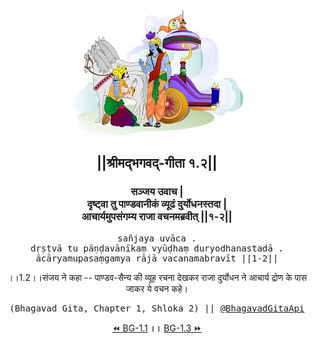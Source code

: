<center><img src="../../asset/BG.png" alt="#API #bhagavadgitaapi #slok #nodejs #js #api #gitaapi #krishna #hinduism #vedic #ISKCON #shreemadbhagavadgita #technology"/>
<h2>||श्रीमद्‍भगवद्‍-गीता १.२||</h2>
<h3>सञ्जय उवाच |<br/>दृष्ट्वा तु पाण्डवानीकं व्यूढं दुर्योधनस्तदा |<br/>आचार्यमुपसंगम्य राजा वचनमब्रवीत् ||१-२||</h3>
<pre>sañjaya uvāca .<br/>dṛṣṭvā tu pāṇḍavānīkaṃ vyūḍhaṃ duryodhanastadā .<br/>ācāryamupasaṃgamya rājā vacanamabravīt ||1-2||</pre>
<p>।।1.2।।संजय ने कहा -- पाण्डव-सैन्य की व्यूह रचना देखकर राजा दुर्योधन ने आचार्य द्रोण के पास जाकर ये वचन कहे।</p>
<pre>(Bhagavad Gita, Chapter 1, Shloka 2) || <a href="https://twitter.com/bhagavadgitaapi">@BhagavadGitaApi</a></pre><a href="../../1/1">⏪  BG-1.1</a><b>        ।।        </b><a href="../../1/3">BG-1.3  ⏩</a></center></center>
